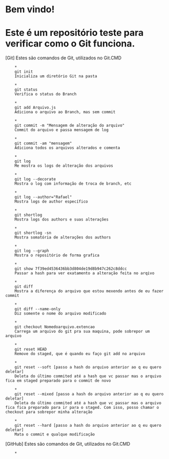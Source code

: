 Bem vindo!
==========
Este é um repositório teste para verificar como o  Git funciona.
==================================================================

[Git]
	Estes são comandos de Git, utilizados no Git.CMD

		*
		git init
		Inicializa um diretório Git na pasta
		
		*
		git status
		Verifica o status do Branch
		
		*
		git add Arquivo.js
		Adiciona o arquivo ao Branch, mas sem commit
		
		*
		git commit -m "Mensagem de alteração do arquivo"
		Commit do arquivo e passa mensagem de log
		
		*
		git commit -am "mensagem"
		Adiciona todos os arquivos alterados e comenta
		
		*
		git log
		Me mostra os logs de alteração dos arquivos		
		
		*
		git log --decorate
		Mostra o log com informação de troca de branch, etc
		
		*
		git log --author="Rafael"
		Mostra logs de author específico
		
		*
		git shortlog
		Mostra logs dos authors e suas alterações
		
		*
		git shortlog -sn
		Mostra somatória de alterações dos authors
		
		*
		git log --graph
		Mostra o repositório de forma grafica
		
		*
		git show 7f39ed4536436bb3d804de19d8b947c262c8ddcc
		Passar a hash para ver exatamento a alteração feita no arqivo
		
		*
		git diff
		Mostra a diferença do arquivo que estou mexendo antes de eu fazer commit
		
		*
		git diff --name-only
		Diz somente o nome do arquivo modificado
		
		*
		git checkout Nomedoarquivo.extencao
		Carrega um arquivo do git pra sua maquina, pode sobrepor um arquivo
		
		*
		git reset HEAD
		Remove do staged, que é quando eu faço git add no arquivo
		
		*
		git reset --soft [passo a hash do arquivo anterior ao q eu quero deletar]
		Deleta do último commited até a hash que vc passar mas o arquivo fica em staged preparado para o commit de novo
		
		*
		git reset --mixed [passo a hash do arquivo anterior ao q eu quero deletar]
		Deleta do último commited até a hash que vc passar mas o arquivo fica fica preparado para ir para o staged. Com isso, posso chamar o checkout para sobrepor minha alteração
		
		*
		git reset --hard [passo a hash do arquivo anterior ao q eu quero deletar]
		Mata o commit e qualque modificação
		
		
[GitHub]
	Estes são comandos de Git, utilizados no Git.CMD
	
		*
